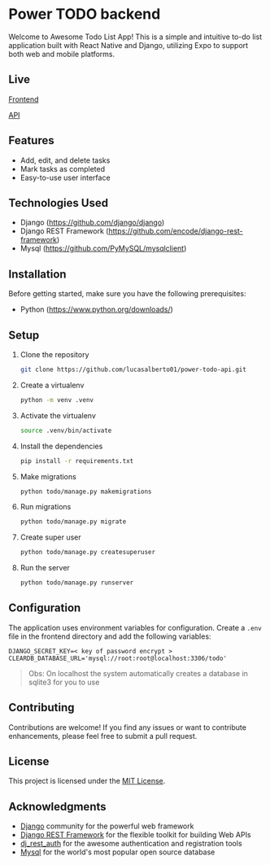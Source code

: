 # Power TODO backend

Welcome to Awesome Todo List App! This is a simple and intuitive to-do list application built with React Native and Django, utilizing Expo to support both web and mobile platforms.

## Live

[Frontend](https://github.com/lucasalberto01/power-todo-expo)

[API](https://power-todo.herokuapp.com/api)

## Features

- Add, edit, and delete tasks
- Mark tasks as completed
- Easy-to-use user interface

## Technologies Used

- Django (<https://github.com/django/django>)
- Django REST Framework (<https://github.com/encode/django-rest-framework>)
- Mysql (<https://github.com/PyMySQL/mysqlclient>)

## Installation

Before getting started, make sure you have the following prerequisites:

- Python (<https://www.python.org/downloads/>)

## Setup

1. Clone the repository

    ```bash
    git clone https://github.com/lucasalberto01/power-todo-api.git
    ```

2. Create a virtualenv

    ```bash
    python -m venv .venv
    ```

3. Activate the virtualenv

    ```bash
    source .venv/bin/activate
    ```

4. Install the dependencies

    ```bash
    pip install -r requirements.txt
    ```

5. Make migrations

    ```bash
    python todo/manage.py makemigrations
    ```

6. Run migrations

    ```bash
    python todo/manage.py migrate
    ```

7. Create super user

    ```bash
    python todo/manage.py createsuperuser
    ```

8. Run the server

    ```bash
    python todo/manage.py runserver
    ```

## Configuration

The application uses environment variables for configuration. Create a `.env` file in the frontend directory and add the following variables:

```text
DJANGO_SECRET_KEY=< key of password encrypt >
CLEARDB_DATABASE_URL='mysql://root:root@localhost:3306/todo'
```

> Obs: On localhost the system automatically creates a database in sqlite3 for you to use

## Contributing

Contributions are welcome! If you find any issues or want to contribute enhancements, please feel free to submit a pull request.

## License

This project is licensed under the [MIT License](LICENSE).

## Acknowledgments

- [Django](https://www.djangoproject.com) community for the powerful web framework
- [Django REST Framework](https://www.django-rest-framework.org) for the flexible toolkit for building Web APIs
- [dj_rest_auth](https://dj-rest-auth.readthedocs.io/en/latest/) for the awesome authentication and registration tools
- [Mysql](https://www.mysql.com) for the world's most popular open source database

